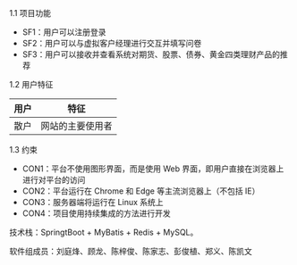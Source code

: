 1.1 项目功能

-  SF1：用户可以注册登录
-  SF2：用户可以与虚拟客户经理进行交互并填写问卷
-  SF3：用户可以接收并查看系统对期货、股票、债券、黄金四类理财产品的推荐

1.2 用户特征

| 用户 | 特征             |
| ---- | ---------------- |
| 散户 | 网站的主要使用者 |

1.3 约束

-  CON1：平台不使用图形界面，而是使用 Web 界面，即用户直接在浏览器上进行对平台的访问
- CON2：平台运行在 Chrome 和 Edge 等主流浏览器上（不包括 IE）
-  CON3：服务器端将运行在 Linux 系统上
-  CON4：项目使用持续集成的方法进行开发



技术栈：SpringtBoot + MyBatis + Redis + MySQL。

软件组成员：刘庭烽、顾龙、陈梓俊、陈家志、彭俊植、郑义、陈凯文
